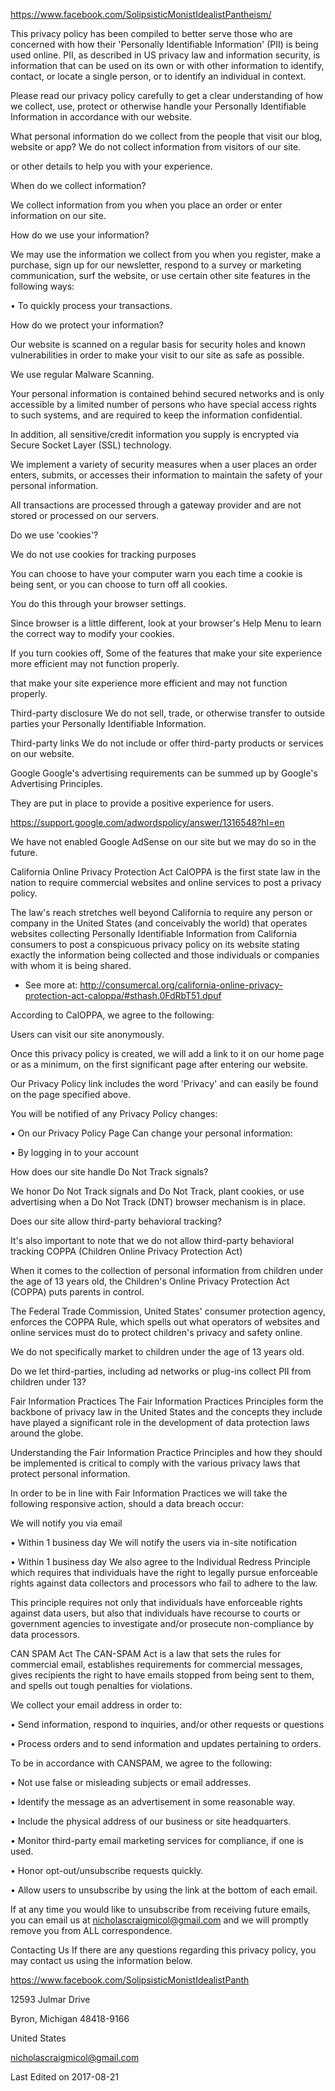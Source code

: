 https://www.facebook.com/SolipsisticMonistIdealistPantheism/

 This privacy policy has been compiled to better serve those who are concerned with how their 'Personally Identifiable Information' (PII) is being used online. PII, as described in US privacy law and information security, is information that can be used on its own or with other information to identify, contact, or locate a single person, or to identify an individual in context.
 
 Please read our privacy policy carefully to get a clear understanding of how we collect, use, protect or otherwise handle your Personally Identifiable Information in accordance with our website.
 
 What personal information do we collect from the people that visit our blog, website or app? We do not collect information from visitors of our site.
 
 or other details to help you with your experience.
 
 When do we collect information?
 
 We collect information from you when you place an order or enter information on our site.
 
 How do we use your information?
 
 We may use the information we collect from you when you register, make a purchase, sign up for our newsletter, respond to a survey or marketing communication, surf the website, or use certain other site features in the following ways:
 
 • To quickly process your transactions.
 
 How do we protect your information?
 
 Our website is scanned on a regular basis for security holes and known vulnerabilities in order to make your visit to our site as safe as possible.
 
 We use regular Malware Scanning.
 
 Your personal information is contained behind secured networks and is only accessible by a limited number of persons who have special access rights to such systems, and are required to keep the information confidential.
 
 In addition, all sensitive/credit information you supply is encrypted via Secure Socket Layer (SSL) technology.
 
 We implement a variety of security measures when a user places an order enters, submits, or accesses their information to maintain the safety of your personal information.
 
 All transactions are processed through a gateway provider and are not stored or processed on our servers.
 
 Do we use 'cookies'?
 
 We do not use cookies for tracking purposes
 
 You can choose to have your computer warn you each time a cookie is being sent, or you can choose to turn off all cookies.
 
 You do this through your browser settings.
 
 Since browser is a little different, look at your browser's Help Menu to learn the correct way to modify your cookies.
 
 If you turn cookies off, Some of the features that make your site experience more efficient may not function properly.
 
 that make your site experience more efficient and may not function properly.
 
 Third-party disclosure We do not sell, trade, or otherwise transfer to outside parties your Personally Identifiable Information.
 
 Third-party links We do not include or offer third-party products or services on our website.
 
 Google Google's advertising requirements can be summed up by Google's Advertising Principles.
 
 They are put in place to provide a positive experience for users.
 
 https://support.google.com/adwordspolicy/answer/1316548?hl=en
 
 We have not enabled Google AdSense on our site but we may do so in the future.
 
 California Online Privacy Protection Act CalOPPA is the first state law in the nation to require commercial websites and online services to post a privacy policy.
 
 The law's reach stretches well beyond California to require any person or company in the United States (and conceivably the world) that operates websites collecting Personally Identifiable Information from California consumers to post a conspicuous privacy policy on its website stating exactly the information being collected and those individuals or companies with whom it is being shared.
 
 - See more at: http://consumercal.org/california-online-privacy-protection-act-caloppa/#sthash.0FdRbT51.dpuf
 
 According to CalOPPA, we agree to the following:
 
 Users can visit our site anonymously.
 
Once this privacy policy is created, we will add a link to it on our home page or as a minimum, on the first significant page after entering our website.
 
 Our Privacy Policy link includes the word 'Privacy' and can easily be found on the page specified above.
 
 You will be notified of any Privacy Policy changes:
 
 • On our Privacy Policy Page Can change your personal information:
 
 • By logging in to your account
 
 How does our site handle Do Not Track signals?
 
 We honor Do Not Track signals and Do Not Track, plant cookies, or use advertising when a Do Not Track (DNT) browser mechanism is in place.
 
 Does our site allow third-party behavioral tracking?
 
 It's also important to note that we do not allow third-party behavioral tracking COPPA (Children Online Privacy Protection Act)
 
 When it comes to the collection of personal information from children under the age of 13 years old, the Children's Online Privacy Protection Act (COPPA) puts parents in control.
 
 The Federal Trade Commission, United States' consumer protection agency, enforces the COPPA Rule, which spells out what operators of websites and online services must do to protect children's privacy and safety online.
 
 We do not specifically market to children under the age of 13 years old.
 
 Do we let third-parties, including ad networks or plug-ins collect PII from children under 13?
 
 Fair Information Practices The Fair Information Practices Principles form the backbone of privacy law in the United States and the concepts they include have played a significant role in the development of data protection laws around the globe.
 
 Understanding the Fair Information Practice Principles and how they should be implemented is critical to comply with the various privacy laws that protect personal information.
 
 In order to be in line with Fair Information Practices we will take the following responsive action, should a data breach occur:
 
 We will notify you via email
 
 • Within 1 business day We will notify the users via in-site notification
 
 • Within 1 business day We also agree to the Individual Redress Principle which requires that individuals have the right to legally pursue enforceable rights against data collectors and processors who fail to adhere to the law.
 
 This principle requires not only that individuals have enforceable rights against data users, but also that individuals have recourse to courts or government agencies to investigate and/or prosecute non-compliance by data processors.
 
 CAN SPAM Act The CAN-SPAM Act is a law that sets the rules for commercial email, establishes requirements for commercial messages, gives recipients the right to have emails stopped from being sent to them, and spells out tough penalties for violations.
 
 We collect your email address in order to:
 
 • Send information, respond to inquiries, and/or other requests or questions
 
 • Process orders and to send information and updates pertaining to orders.
 
 To be in accordance with CANSPAM, we agree to the following:
 
 • Not use false or misleading subjects or email addresses.
 
 • Identify the message as an advertisement in some reasonable way.
 
 • Include the physical address of our business or site headquarters.
 
 • Monitor third-party email marketing services for compliance, if one is used.
 
 • Honor opt-out/unsubscribe requests quickly.
 
 • Allow users to unsubscribe by using the link at the bottom of each email.
 
 If at any time you would like to unsubscribe from receiving future emails, you can email us at nicholascraigmicol@gmail.com and we will promptly remove you from ALL correspondence.
 
 Contacting Us If there are any questions regarding this privacy policy, you may contact us using the information below.
 
 https://www.facebook.com/SolipsisticMonistIdealistPanth
 
 12593 Julmar Drive
 
 Byron, Michigan 48418-9166
 
 United States
 
 nicholascraigmicol@gmail.com
 
 Last Edited on 2017-08-21
